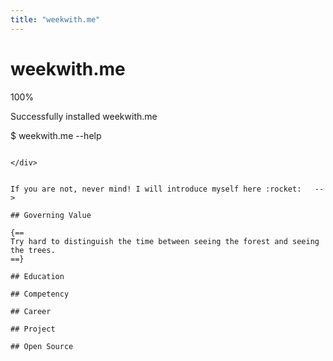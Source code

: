 ```yaml
---
title: "weekwith.me"
---
```


# weekwith.me

<!-- ## For Python Engineer

If you are Python engineer, it is more interesting to follow this ...

<div class="termy">

```console
$ pip install weekwith.me
---> 100%
Successfully installed weekwith.me

$ weekwith.me --help

```

</div>


If you are not, never mind! I will introduce myself here :rocket:   -->

## Governing Value

{==
Try hard to distinguish the time between seeing the forest and seeing the trees.
==}

## Education

## Competency

## Career

## Project

## Open Source

